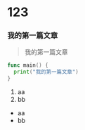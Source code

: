 # 123


### 我的第一篇文章
> 我的第一篇文章

```go
func main() {
  print("我的第一篇文章")
} 
```

1. aa
2. bb

+ aa
+ bb


